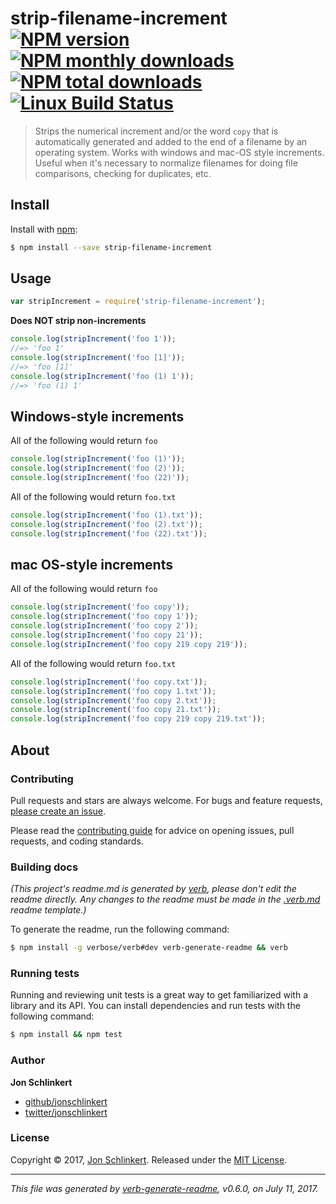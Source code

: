 # strip-filename-increment [![NPM version](https://img.shields.io/npm/v/strip-filename-increment.svg?style=flat)](https://www.npmjs.com/package/strip-filename-increment) [![NPM monthly downloads](https://img.shields.io/npm/dm/strip-filename-increment.svg?style=flat)](https://npmjs.org/package/strip-filename-increment) [![NPM total downloads](https://img.shields.io/npm/dt/strip-filename-increment.svg?style=flat)](https://npmjs.org/package/strip-filename-increment) [![Linux Build Status](https://img.shields.io/travis/jonschlinkert/strip-filename-increment.svg?style=flat&label=Travis)](https://travis-ci.org/jonschlinkert/strip-filename-increment)

> Strips the numerical increment and/or the word `copy` that is automatically generated and added to the end of a filename by an operating system. Works with windows and mac-OS style increments. Useful when it's necessary to normalize filenames for doing file comparisons, checking for duplicates, etc.

## Install

Install with [npm](https://www.npmjs.com/):

```sh
$ npm install --save strip-filename-increment
```

## Usage

```js
var stripIncrement = require('strip-filename-increment');
```

**Does NOT strip non-increments**

```js
console.log(stripIncrement('foo 1'));
//=> 'foo 1'
console.log(stripIncrement('foo [1]'));
//=> 'foo [1]'
console.log(stripIncrement('foo (1) 1'));
//=> 'foo (1) 1'
```

## Windows-style increments

All of the following would return `foo`

```js
console.log(stripIncrement('foo (1)'));  
console.log(stripIncrement('foo (2)'));  
console.log(stripIncrement('foo (22)')); 
```

All of the following would return `foo.txt`

```js
console.log(stripIncrement('foo (1).txt'));  
console.log(stripIncrement('foo (2).txt'));  
console.log(stripIncrement('foo (22).txt')); 
```

## mac OS-style increments

All of the following would return `foo`

```js
console.log(stripIncrement('foo copy'));
console.log(stripIncrement('foo copy 1'));
console.log(stripIncrement('foo copy 2'));
console.log(stripIncrement('foo copy 21'));
console.log(stripIncrement('foo copy 219 copy 219'));
```

All of the following would return `foo.txt`

```js
console.log(stripIncrement('foo copy.txt'));
console.log(stripIncrement('foo copy 1.txt'));
console.log(stripIncrement('foo copy 2.txt'));
console.log(stripIncrement('foo copy 21.txt'));
console.log(stripIncrement('foo copy 219 copy 219.txt'));
```

## About

### Contributing

Pull requests and stars are always welcome. For bugs and feature requests, [please create an issue](../../issues/new).

Please read the [contributing guide](.github/contributing.md) for advice on opening issues, pull requests, and coding standards.

### Building docs

_(This project's readme.md is generated by [verb](https://github.com/verbose/verb-generate-readme), please don't edit the readme directly. Any changes to the readme must be made in the [.verb.md](.verb.md) readme template.)_

To generate the readme, run the following command:

```sh
$ npm install -g verbose/verb#dev verb-generate-readme && verb
```

### Running tests

Running and reviewing unit tests is a great way to get familiarized with a library and its API. You can install dependencies and run tests with the following command:

```sh
$ npm install && npm test
```

### Author

**Jon Schlinkert**

* [github/jonschlinkert](https://github.com/jonschlinkert)
* [twitter/jonschlinkert](https://twitter.com/jonschlinkert)

### License

Copyright © 2017, [Jon Schlinkert](https://github.com/jonschlinkert).
Released under the [MIT License](LICENSE).

***

_This file was generated by [verb-generate-readme](https://github.com/verbose/verb-generate-readme), v0.6.0, on July 11, 2017._